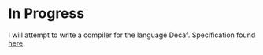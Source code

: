 # In Progress
I will attempt to write a compiler for the language Decaf.
Specification found [here](https://web.stanford.edu/class/archive/cs/cs143/cs143.1128/handouts/030%20Decaf%20Specification.pdf).